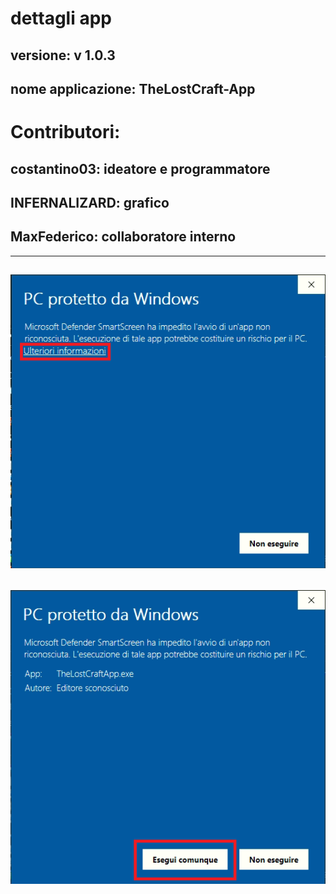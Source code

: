 # dettagli app
## versione: v 1.0.3
## nome applicazione: TheLostCraft-App
# Contributori:
## costantino03: ideatore e programmatore
## INFERNALIZARD: grafico
## MaxFederico: collaboratore interno
----------------------------------------------------------------
![parte1](img/parte1.png)
----------------------------------------------------------------
![parte2](img/parte2.png)
----------------------------------------------------------------
